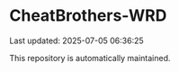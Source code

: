 # CheatBrothers-WRD

Last updated: 2025-07-05 06:36:25

This repository is automatically maintained.
